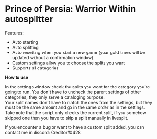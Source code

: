 # Prince of Persia: Warrior Within autosplitter
Features:
- Auto starting
- Auto splitting
- Auto resetting when you start a new game (your gold times will be updated without a confirmation window)
- Custom settings allow you to choose the splits you want
- Supports all categories
  
    
    
**How to use**

In the settings window check the splits you want for the category you're going to run. You don't have to uncheck the parent settings of other categories, they only serve a cataloging purpose.  
Your split names don't have to match the ones from the settings, but they must be the same amount and go in the same order as in the settings.  
Take note that the script only checks the current split, if you somehow skipped one then you have to skip a split manually in livesplit.

If you encounter a bug or want to have a custom split added, you can contact me in discord: Creditor#0428
